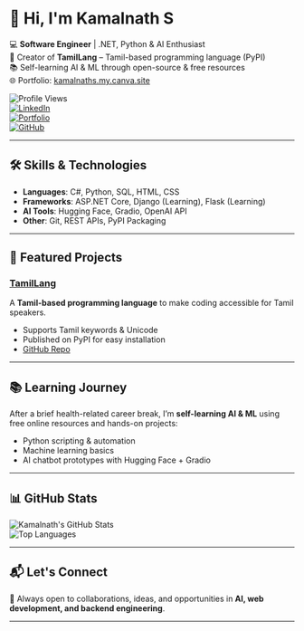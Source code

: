 # 👋 Hi, I'm Kamalnath S  

💻 **Software Engineer** | .NET, Python & AI Enthusiast  
🚀 Creator of **TamilLang** – Tamil-based programming language (PyPI)  
📚 Self-learning AI & ML through open-source & free resources  
🌐 Portfolio: [kamalnaths.my.canva.site](https://kamalnaths.my.canva.site)  

![Profile Views](https://komarev.com/ghpvc/?username=KamalnathS1719&color=blue)  
[![LinkedIn](https://img.shields.io/badge/LinkedIn-Connect-blue)](https://www.linkedin.com/in/kamalnath-s-299304365?utm_source=share&utm_campaign=share_via&utm_content=profile&utm_medium=android_app)  
[![Portfolio](https://img.shields.io/badge/Portfolio-Visit-green)](https://kamalnaths.my.canva.site)  
[![GitHub](https://img.shields.io/badge/GitHub-Follow-black)](https://github.com/KamalnathS1719)  

---

## 🛠 Skills & Technologies
- **Languages**: C#, Python, SQL, HTML, CSS  
- **Frameworks**: ASP.NET Core, Django (Learning), Flask (Learning)  
- **AI Tools**: Hugging Face, Gradio, OpenAI API  
- **Other**: Git, REST APIs, PyPI Packaging  

---

## 📌 Featured Projects
### [TamilLang](https://pypi.org/project/tamilcode/)  
A **Tamil-based programming language** to make coding accessible for Tamil speakers.  
- Supports Tamil keywords & Unicode  
- Published on PyPI for easy installation  
- [GitHub Repo](https://github.com/KamalnathS1719/tamilcode)

---

## 📚 Learning Journey
After a brief health-related career break, I’m **self-learning AI & ML** using free online resources and hands-on projects:  
- Python scripting & automation  
- Machine learning basics  
- AI chatbot prototypes with Hugging Face + Gradio  

---

## 📊 GitHub Stats
![Kamalnath's GitHub Stats](https://github-readme-stats.vercel.app/api?username=KamalnathS1719&show_icons=true&theme=radical)  
![Top Languages](https://github-readme-stats.vercel.app/api/top-langs/?username=KamalnathS1719&layout=compact&theme=radical)  

---

## 📬 Let's Connect
💌 Always open to collaborations, ideas, and opportunities in **AI, web development, and backend engineering**.


---
